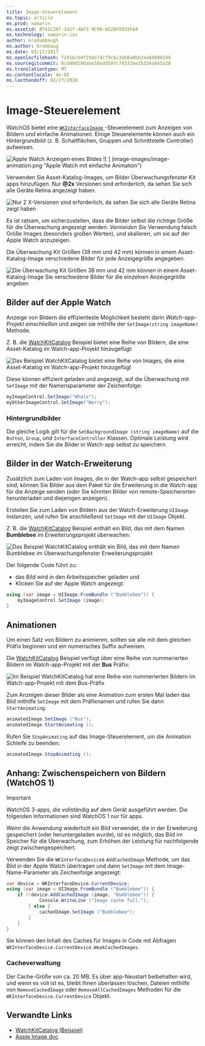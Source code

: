 ```yaml
---
title: Image-Steuerelement
ms.topic: article
ms.prod: xamarin
ms.assetid: B741C207-3427-46F3-9C90-A52BF8933FA4
ms.technology: xamarin-ios
author: bradumbaugh
ms.author: brumbaug
ms.date: 03/17/2017
ms.openlocfilehash: f2416cb4f29eb74cf9cbc3db0a0bb3aa60806589
ms.sourcegitcommit: 6cd40d190abe38edd50fc74331be15324a845a28
ms.translationtype: MT
ms.contentlocale: de-DE
ms.lasthandoff: 02/27/2018
---
```

# <a name="image-control"></a>Image-Steuerelement

WatchOS bietet eine [ `WKInterfaceImage` ](https://developer.xamarin.com/api/type/WatchKit.WKInterfaceImage/) -Steuerelement zum Anzeigen von Bildern und einfache Animationen. Einige Steuerelemente können auch ein Hintergrundbild (z. B. Schaltflächen, Gruppen und Schnittstelle Controller) aufweisen.

![](image-images/image-walkway.png "Apple Watch Anzeigen eines Bildes") ![ ] (image-images/image-animation.png "Apple Watch mit einfache Animation")
<!-- watch image courtesy of http://infinitapps.com/bezel/ -->

Verwenden Sie Asset-Katalog-Images, um Bilder Überwachungsfenster Kit apps hinzufügen.
Nur  **@2x**  Versionen sind erforderlich, da sehen Sie sich alle Geräte Retina angezeigt haben.

![](image-images/asset-universal-sml.png "Nur 2 X-Versionen sind erforderlich, da sehen Sie sich alle Geräte Retina zeigt haben")

Es ist ratsam, um sicherzustellen, dass die Bilder selbst die richtige Größe für die Überwachung angezeigt werden. *Vermeiden Sie* Verwendung falsch Größe Images (besonders großen Werten), und skalieren, um sie auf der Apple Watch anzuzeigen.

Die Überwachung Kit Größen (38 mm und 42 mm) können in einem Asset-Katalog-Image verschiedene Bilder für jede Anzeigegröße angegeben.

![](image-images/asset-watch-sml.png "Die Überwachung Kit Größen 38 mm und 42 mm können in einem Asset-Katalog-Image Sie verschiedene Bilder für die einzelnen Anzeigegröße angeben")


## <a name="images-on-the-watch"></a>Bilder auf der Apple Watch

Anzeige von Bildern die effizienteste Möglichkeit besteht darin *Watch-app-Projekt einschließen* und zeigen sie mithilfe der `SetImage(string imageName)` Methode.

Z. B. die [WatchKitCatalog](https://developer.xamarin.com/samples/WatchKitCatalog/) Beispiel bietet eine Reihe von Bildern, die eine Asset-Katalog im Watch-app-Projekt hinzugefügt:

![](image-images/asset-whale-sml.png "Das Beispiel WatchKitCatalog bietet eine Reihe von Images, die eine Asset-Katalog im Watch-app-Projekt hinzugefügt")

Diese können effizient geladen und angezeigt, auf die Überwachung mit `SetImage` mit der Namensparameter der Zeichenfolge:

```csharp
myImageControl.SetImage("Whale");
myOtherImageControl.SetImage("Worry");
```

### <a name="background-images"></a>Hintergrundbilder

Die gleiche Logik gilt für die `SetBackgroundImage (string imageName)` auf die `Button`, `Group`, und `InterfaceController` Klassen. Optimale Leistung wird erreicht, indem Sie die Bilder in Watch-app selbst zu speichern.


## <a name="images-in-the-watch-extension"></a>Bilder in der Watch-Erweiterung

Zusätzlich zum Laden von Images, die in der Watch-app selbst gespeichert sind, können Sie Bilder aus dem Paket für die Erweiterung in die Watch-app für die Anzeige senden (oder Sie könnten Bilder von remote-Speicherorten herunterladen und diejenigen anzeigen).

Erstellen Sie zum Laden von Bildern aus der Watch-Erweiterung `UIImage` Instanzen, und rufen Sie anschließend `SetImage` mit der `UIImage` Objekt.

Z. B. die [WatchKitCatalog](https://developer.xamarin.com/samples/monotouch/watchOS/WatchKitCatalog/) Beispiel enthält ein Bild, das mit dem Namen **Bumblebee** im Erweiterungsprojekt überwachen:

![](image-images/asset-bumblebee-sml.png "Das Beispiel WatchKitCatalog enthält ein Bild, das mit dem Namen Bumblebee im Überwachungsfenster Erweiterungsprojekt")

Der folgende Code führt zu:

- das Bild wird in den Arbeitsspeicher geladen und
- Klicken Sie auf der Apple Watch angezeigt.

```csharp
using (var image = UIImage.FromBundle ("Bumblebee")) {
    myImageControl.SetImage (image);
}
```


## <a name="animations"></a>Animationen

Um einen Satz von Bildern zu animieren, sollten sie alle mit dem gleichen Präfix beginnen und ein numerisches Suffix aufweisen.

Die [WatchKitCatalog](https://developer.xamarin.com/samples/monotouch/watchOS/WatchKitCatalog/) Beispiel verfügt über eine Reihe von nummerierten Bildern im Watch-app-Projekt mit der **Bus** Präfix:

![](image-images/asset-bus-animation-sml.png "Im Beispiel WatchKitCatalog hat eine Reihe von nummerierten Bildern im Watch-app-Projekt mit dem Bus-Präfix")

Zum Anzeigen dieser Bilder als eine Animation zum ersten Mal laden das Bild mithilfe `SetImage` mit dem Präfixnamen und rufen Sie dann `StartAnimating`:

```csharp
animatedImage.SetImage ("Bus");
animatedImage.StartAnimating ();
```

Rufen Sie `StopAnimating` auf das Image-Steuerelement, um die Animation Schleife zu beenden:

```csharp
animatedImage.StopAnimating ();
```


<a name="cache" />

## <a name="appendix-caching-images-watchos-1"></a>Anhang: Zwischenspeichern von Bildern (WatchOS 1)

> [!IMPORTANT]
> WatchOS 3-apps, die vollständig auf dem Gerät ausgeführt werden. Die folgenden Informationen sind WatchOS 1 nur für apps.



Wenn die Anwendung wiederholt ein Bild verwendet, die in der Erweiterung gespeichert (oder heruntergeladen wurde), ist es möglich, das Bild im Speicher für die Überwachung, zum Erhöhen der Leistung für nachfolgende zeigt zwischengespeichert.

Verwenden Sie die `WKInterfaceDevice`s `AddCachedImage` Methode, um das Bild in der Apple Watch übertragen und dann `SetImage` mit dem Image-Name-Parameter als Zeichenfolge angezeigt:

```csharp
var device = WKInterfaceDevice.CurrentDevice;
using (var image = UIImage.FromBundle ("Bumblebee")) {
    if (!device.AddCachedImage (image, "Bumblebee")) {
            Console.WriteLine ("Image cache full.");
        } else {
            cachedImage.SetImage ("Bumblebee");
        }
    }
}
```

Sie können den Inhalt des Caches für Images in Code mit Abfragen `WKInterfaceDevice.CurrentDevice.WeakCachedImages`.


### <a name="managing-the-cache"></a>Cacheverwaltung

Der Cache-Größe von ca. 20 MB. Es über app-Neustart beibehalten wird, und wenn es voll ist es, bleibt Ihnen überlassen löschen, Dateien mithilfe von `RemoveCachedImage` oder `RemoveAllCachedImages` Methoden für die `WKInterfaceDevice.CurrentDevice` Objekt.



## <a name="related-links"></a>Verwandte Links

- [WatchKitCatalog (Beispiel)](https://developer.xamarin.com/samples/monotouch/watchOS/WatchKitCatalog/)
- [Apple Image doc](https://developer.apple.com/library/prerelease/ios/documentation/General/Conceptual/WatchKitProgrammingGuide/Images.html)
